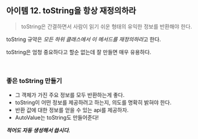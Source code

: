 ## 아이템 12. toString을 항상 재정의하라

> toString은 간결하면서 사람이 읽기 쉬운 형태의 유익한 정보를 반환해야 한다.

toString 규약은 *모든 하위 클래스에서 이 메서드를 재정의하라*고 한다.

toString은 엄청 중요하다고 할순 없는데 잘 만들면 매우 유용하다.

<br>

### 좋은 toString 만들기

- 그 객체가 가진 주요 정보를 모두 반환하는게 좋다.
- toString이 어떤 정보를 제공하려고 하는지, 의도를 명확히 밝혀야 한다.
- 반환 값에 대한 정보를 얻을 수 있는 api를 제공하자.
- AutoValue는 toString도 만들어준다!

***적어도 자동 생성해서 씁시다.***

